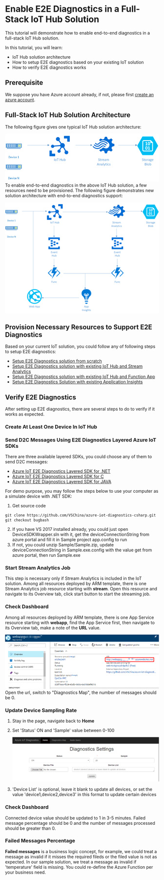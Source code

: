 # Enable E2E Diagnostics in a Full-Stack IoT Hub Solution

This tutorial will demonstrate how to enable end-to-end diagnostics in a full-stack IoT Hub solution.

In this tutorial, you will learn:
* IoT Hub solution architecture
* How to setup E2E diagnostics based on your existing IoT solution
* How to verify E2E diagnostics works

## Prerequisite
We suppose you have Azure account already, if not, please first [create an azure account](https://azure.microsoft.com/en-us/free/).

## Full-Stack IoT Hub Solution Architecture
The following figure gives one typical IoT Hub solution architecture:

   ![](./images/IoTHubSolution.png)
To enable end-to-end diagnostics in the above IoT Hub solution, a few resources need to be provisioned. The following figure demonstrates new solution architecture with end-to-end diagnostics support:

   ![](./images/IoTHubSolution_E2EDiag.png)

## Provision Necessary Resources to Support E2E Diagnostics
Based on your current IoT solution, you could follow any of following steps to setup E2E diagnostics:
- [Setup E2E Diagnostics solution from scratch](./Guide%20to%20Setup%20E2E%20Diagnostics%20Solution%20from%20Scratch.md)
- [Setup E2E Diagnostics solution with existing IoT Hub and Stream Analytics](./Guide%20to%20Setup%20E2E%20Diagnostics%20Solution%20With%20Existing%20IoT%20Hub%20and%20Stream%20Analytics.md)
- [Setup E2E Diagnostics solution with existing IoT Hub and Function App](./Guide%20to%20Setup%20E2E%20Diagnostics%20Solution%20with%20Existing%20IoT%20Hub%20and%20Function%20App.md)
- [Setup E2E Diagnostics Solution with existing Application Insights](./Guide%20to%20Setup%20E2E%20Diagnostics%20Solution%20With%20Existing%20Application%20Insights.md)

## Verify E2E Diagnostics

After setting up E2E diagnostics, there are several steps to do to verify if it works as expected.

### Create At Least One Device In IoT Hub

### Send D2C Messages Using E2E Diagnostics Layered Azure IoT SDKs
There are three available layered SDKs, you could choose any of them to send D2C messages:
- [Azure IoT E2E Diagnostics Layered SDK for .NET](https://github.com/VSChina/azure-iot-diagnostics-csharp)
- [Azure IoT E2E Diagnostics Layered SDK for C](https://github.com/erich-wang/azure-iot-sdk-c/tree/e2e-diag)
- [Azure IoT E2E Diagnostics Layered SDK for JAVA](https://github.com/VSChina/azure-iot-diagnostics-java)

For demo purpose, you may follow the steps below to use your computer as a simulate device with .NET SDK:
1. Get source code
```
git clone https://github.com/VSChina/azure-iot-diagnostics-csharp.git
git checkout bugbash
```
2. If you have VS 2017 installed already, you could just open DeviceSDKWrapper.sln with it, get the deviceConnectionString from azure portal and fill it in Sample project app.config to run
3. If not, you could unzip Sample/Sample.zip, update deviceConnectionString in Sample.exe.config with the value get from azure portal, then run Sample.exe

### Start Stream Analytics Job
This step is necessary only if Stream Analytics is included in the IoT solution.
Among all resources deployed by ARM template, there is one Stream Analytics job resource starting with **stream**. Open this resource and navigate to its Overview tab, click start button to start the streaming job.

### Check Dashboard
Among all resources deployed by ARM template, there is one App Service resource starting with **webapp**, find the App Service first, then navigate to its Overview tab, make a note of the **URL** value.

   ![](images/Dashboard.png)
Open the url, switch to "Diagnostics Map", the number of messages should be 0.

### Update Device Sampling Rate
1. Stay in the page, navigate back to **Home**
2. Set 'Status' ON and 'Sample' value between 0-100

   ![](./images/Configure_Sample.png)
3. 'Device List' is optional, leave it blank to update all devices, or set the value 'device1,device2,device3' in this format to update certain devices

### Check Dashboard
Connected device value should be updated to 1 in 3-5 minutes. Failed message percentage should be 0 and the number of messages processed should be greater than 0.

### Failed Messages Percentage
**Failed messages** is a business logic concept, for example, we could treat a message as invalid if it misses the required fileds or the filed value is not as expected.
In our sample solution, we treat a message as invalid if 'temperature' field is missing. You could re-define the Azure Function per your business need.
